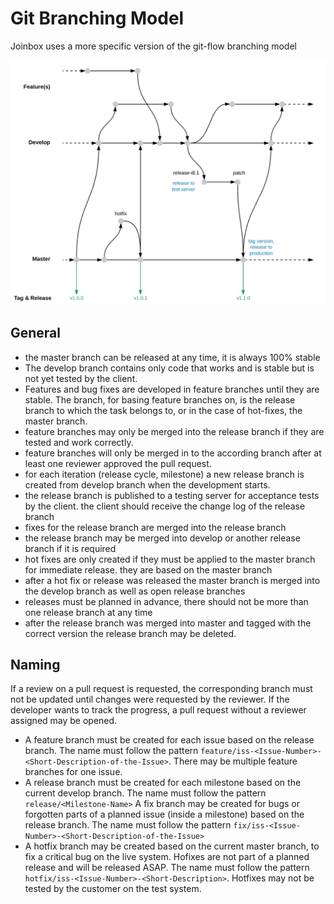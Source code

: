 # Git Branching Model

Joinbox uses a more specific version of the git-flow branching model

![Joinbox Git Flow Model](git-flow.png "Joinbox Git Flow")


## General

- the master branch can be released at any time, it is always 100% stable
- The develop branch contains only code that works and is stable but is not yet tested by the client.
- Features and bug fixes are developed in feature branches until they are stable. The branch, for basing feature branches on, is the release branch to which the task belongs to, or in the case of hot-fixes, the master branch.
- feature branches may only be merged into the release branch if they are tested and work correctly.
- feature branches will only be merged in to the according branch after at least one reviewer approved the pull request.
- for each iteration (release cycle, milestone) a new release branch is created from develop branch when the development starts.
- the release branch is published to a testing server for acceptance tests by the client. the client should receive the change log of the release branch
- fixes for the release branch are merged into the release branch
- the release branch may be merged into develop or another release branch if it is required
- hot fixes are only created if they must be applied to the master branch for immediate release. they are based on the master branch
- after a hot fix or release was released the master branch is merged into the develop branch as well as open release branches
- releases must be planned in advance, there should not be more than one release branch at any time
- after the release branch was merged into master and tagged with the correct version the release branch may be deleted.

## Naming
If a review on a pull request is requested, the corresponding branch must not be updated until changes were requested by the reviewer. If the developer wants to track the progress, a pull request without a reviewer assigned may be opened.

- A feature branch must be created for each issue based on the release branch. The name must follow the pattern `feature/iss-<Issue-Number>-<Short-Description-of-the-Issue>`. There may be multiple feature branches for one issue.
- A release branch must be created for each milestone based on the current develop branch. The name must follow the pattern `release/<Milestone-Name>`
A fix branch may be created for bugs or forgotten parts of a planned issue (inside a milestone) based on the release branch. The name must follow the pattern `fix/iss-<Issue-Number>-<Short-Description-of-the-Issue>`
- A hotfix branch may be created based on the current master branch, to fix a critical bug on the live system. Hofixes are not part of a planned release and will be released ASAP. The name must follow the pattern `hotfix/iss-<Issue-Number>-<Short-Description>`. Hotfixes may not be tested by the customer on the test system.

